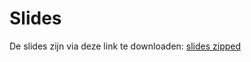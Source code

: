 
# Slides

De slides zijn via deze link te downloaden: [slides zipped](/course/99%20exam/data/ML1_slides.zip)


